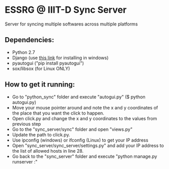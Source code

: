 # ESSRG @ IIIT-D Sync Server
Server for syncing multiple softwares across multiple platforms

## Dependencies:
* Python 2.7
* Django (use [this link](https://www.codingforentrepreneurs.com/blog/install-python-django-on-windows/) for installing in windows)
* pyautogui ("pip install pyautogui")
* sox/libsox (for Linux ONLY)

## How to get it running:
* Go to "python_sync" folder and execute "autogui.py" ($ python autogui.py)
* Move your mouse pointer around and note the x and y coordinates of the place that you want the click to happen. 
* Open click.py and change the x and y coordinates to the values from previous step 
* Go to the "sync_server/sync" folder and open "views.py"
* Update the path to click.py.
* Use ipconfig (windows) or ifconfig (Linux) to get your IP address
* Open "sync_server/sync_server/settings.py" and add your IP address to the list of allowed hosts in line 28.
* Go back to the "sync_server" folder and execute "python manage.py runserver <Your IP Address>:<Port>"